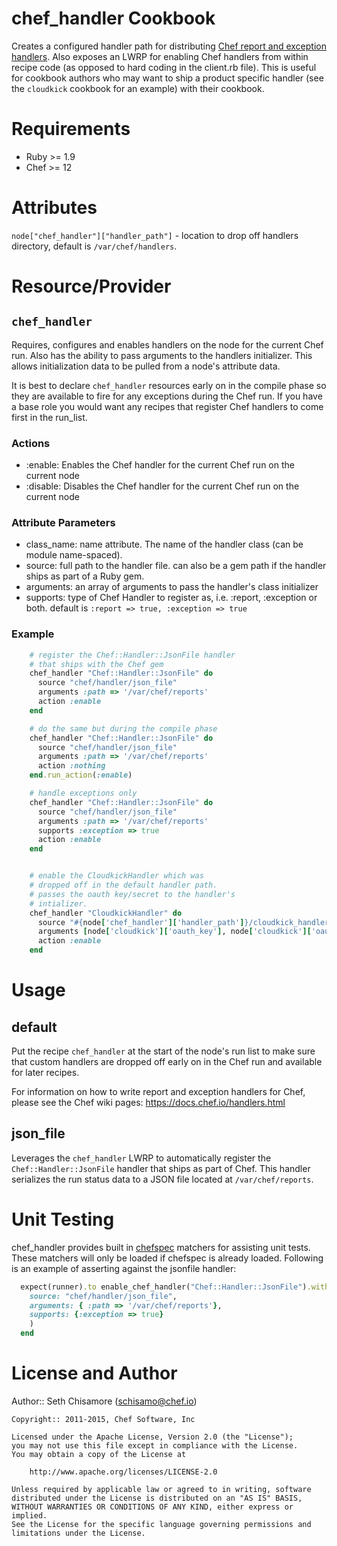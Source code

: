 chef_handler Cookbook
=====================

Creates a configured handler path for distributing [Chef report and exception handlers](http://docs.chef.io/handlers.html).  Also exposes an LWRP for enabling Chef handlers from within recipe code (as opposed to hard coding in the client.rb file).  This is useful for cookbook authors who may want to ship a product specific handler (see the `cloudkick` cookbook for an example) with their cookbook.

Requirements
============

* Ruby >= 1.9
* Chef >= 12

Attributes
==========

`node["chef_handler"]["handler_path"]` - location to drop off handlers directory, default is `/var/chef/handlers`.

Resource/Provider
=================

`chef_handler`
--------------

Requires, configures and enables handlers on the node for the current Chef run.  Also has the ability to pass arguments to the handlers initializer.  This allows initialization data to be pulled from a node's attribute data.

It is best to declare `chef_handler` resources early on in the compile phase so they are available to fire for any exceptions during the Chef run.  If you have a base role you would want any recipes that register Chef handlers to come first in the run_list.

### Actions

- :enable: Enables the Chef handler for the current Chef run on the current node
- :disable: Disables the Chef handler for the current Chef run on the current node

### Attribute Parameters

- class_name: name attribute. The name of the handler class (can be module name-spaced).
- source: full path to the handler file.  can also be a gem path if the handler ships as part of a Ruby gem.
- arguments: an array of arguments to pass the handler's class initializer
- supports: type of Chef Handler to register as, i.e. :report, :exception or both. default is `:report => true, :exception => true`

### Example

```ruby
    # register the Chef::Handler::JsonFile handler
    # that ships with the Chef gem
    chef_handler "Chef::Handler::JsonFile" do
      source "chef/handler/json_file"
      arguments :path => '/var/chef/reports'
      action :enable
    end

    # do the same but during the compile phase
    chef_handler "Chef::Handler::JsonFile" do
      source "chef/handler/json_file"
      arguments :path => '/var/chef/reports'
      action :nothing
    end.run_action(:enable)

    # handle exceptions only
    chef_handler "Chef::Handler::JsonFile" do
      source "chef/handler/json_file"
      arguments :path => '/var/chef/reports'
      supports :exception => true
      action :enable
    end


    # enable the CloudkickHandler which was
    # dropped off in the default handler path.
    # passes the oauth key/secret to the handler's
    # intializer.
    chef_handler "CloudkickHandler" do
      source "#{node['chef_handler']['handler_path']}/cloudkick_handler.rb"
      arguments [node['cloudkick']['oauth_key'], node['cloudkick']['oauth_secret']]
      action :enable
    end
```


Usage
=====

default
-------

Put the recipe `chef_handler` at the start of the node's run list to make sure that custom handlers are dropped off early on in the Chef run and available for later recipes.

For information on how to write report and exception handlers for Chef, please see the Chef wiki pages:
https://docs.chef.io/handlers.html

json_file
---------

Leverages the `chef_handler` LWRP to automatically register the `Chef::Handler::JsonFile` handler that ships as part of Chef. This handler serializes the run status data to a JSON file located at `/var/chef/reports`.


Unit Testing
==================

chef_handler provides built in [chefspec](https://github.com/sethvargo/chefspec) matchers for assisting unit tests. These matchers will only be loaded if chefspec is already loaded. Following is an example of asserting against the jsonfile handler:


```ruby
  expect(runner).to enable_chef_handler("Chef::Handler::JsonFile").with(
    source: "chef/handler/json_file",
    arguments: { :path => '/var/chef/reports'},
    supports: {:exception => true}
    )
  end
```

License and Author
==================

Author:: Seth Chisamore (<schisamo@chef.io>)

```text
Copyright:: 2011-2015, Chef Software, Inc

Licensed under the Apache License, Version 2.0 (the "License");
you may not use this file except in compliance with the License.
You may obtain a copy of the License at

    http://www.apache.org/licenses/LICENSE-2.0

Unless required by applicable law or agreed to in writing, software
distributed under the License is distributed on an "AS IS" BASIS,
WITHOUT WARRANTIES OR CONDITIONS OF ANY KIND, either express or implied.
See the License for the specific language governing permissions and
limitations under the License.
```
